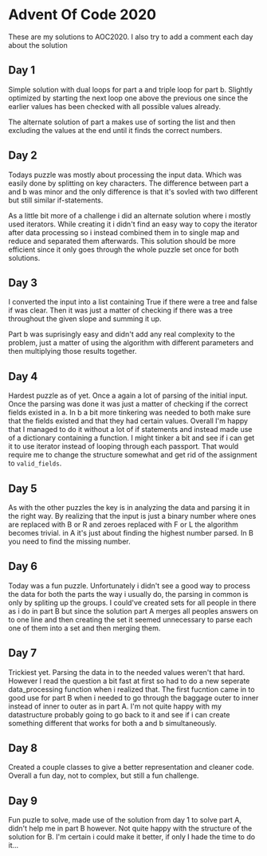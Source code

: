 # Advent Of Code 2020
These are my solutions to AOC2020. I also try to add a comment each day about the solution

## Day 1
Simple solution with dual loops for part a and triple loop for part b. Slightly optimized by starting the next loop one above the previous one since the earlier values has been checked with all possible values already.

The alternate solution of part a makes use of sorting the list and then excluding the values at the end until it finds the correct numbers.

## Day 2
Todays puzzle was mostly about processing the input data. Which was easily done by splitting on key characters. The difference between part a and b was minor and the only difference is that it's sovled with two different but still similar if-statements.

As a little bit more of a challenge i did an alternate solution where i mostly used iterators. While creating it i didn't find an easy way to copy the iterator after data processing so i instead combined them in to single map and reduce and separated them afterwards. This solution should be more efficient since it only goes through the whole puzzle set once for both solutions.

## Day 3
I converted  the input into a list containing True if there were a tree and false if was clear. Then it was just a matter of checking if there was a tree throughout the given slope and summing it up.

Part b was suprisingly easy and didn't add any real complexity to the problem, just a matter of using the algorithm with different parameters and then multiplying those results together.

## Day 4
Hardest puzzle as of yet. Once a again a lot of parsing of the initial input. Once the parsing was done it was just a matter of checking if the correct fields existed in a. In b a bit more tinkering was needed to both make sure that the fields existed and that they had certain values. Overall I'm happy that I managed to do it without a lot of if statements and instead made use of a dictionary containing a function. I might tinker a bit and see if i can get it to use iterator instead of looping through each passport. That would require me to change the structure somewhat and get rid of the assignment to `valid_fields`.

## Day 5
As with the other puzzles the key is in analyzing the data and parsing it in the right way. By realizing that the input is just a binary number where ones are replaced with B or R and zeroes replaced with F or L the algorithm becomes trivial. in A it's just about finding the highest number parsed. In B you need to find the missing number.

## Day 6
Today was a fun puzzle. Unfortunately i didn't see a good way to process the data for both the parts the way i usually do, the parsing in common is only by spliting up the groups. I could've created sets for all people in there as i do in part B but since the solution part A merges all peoples answers on to one line and then creating the set it seemed unnecessary to parse each one of them into a set and then merging them.

## Day 7
Trickiest yet. Parsing the data in to the needed values weren't that hard. However I read the question a bit fast at first so had to do a new seperate data_processing function when i realized that. The first fucntion came in to good use for part B when i needed to go through the baggage outer to inner instead of inner to outer as in part A. I'm not quite happy with my datastructure probably going to go back to it and see if i can create something different that works for both a and b simultaneously.

## Day 8
Created a couple classes to give a better representation and cleaner code. Overall a fun day, not to complex, but still a fun challenge.

## Day 9
Fun puzle to solve, made use of the solution from day 1 to solve part A, didn't help me in part B however. Not quite happy with the structure of the solution for B. I'm certain i could make it better, if only I hade the time to do it...
